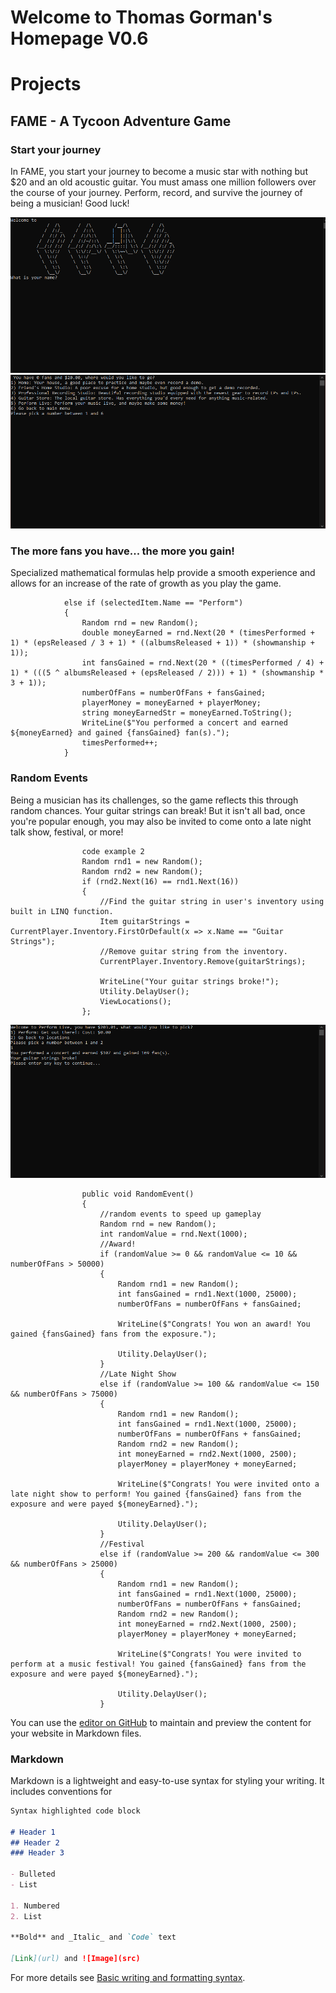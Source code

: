 # Welcome to Thomas Gorman's Homepage V0.6

# Projects

## FAME - A Tycoon Adventure Game

### Start your journey

In FAME, you start your journey to become a music star with nothing but $20 and an old acoustic guitar. You must amass one million followers over the course of your journey. Perform, record, and survive the journey of being a musician! Good luck!

![Image](https://github.com/tmgorman23/tmgorman23.github.io/blob/main/images/famehome.PNG)
![Image](https://github.com/tmgorman23/tmgorman23.github.io/blob/main/images/famelocations.PNG)

### The more fans you have... the more you gain!

Specialized mathematical formulas help provide a smooth experience and allows for an increase of the rate of growth as you play the game.


                else if (selectedItem.Name == "Perform")
                {
                    Random rnd = new Random();
                    double moneyEarned = rnd.Next(20 * (timesPerformed + 1) * (epsReleased / 3 + 1) * ((albumsReleased + 1)) * (showmanship + 1));
                    int fansGained = rnd.Next(20 * ((timesPerformed / 4) + 1) * (((5 ^ albumsReleased + (epsReleased / 2))) + 1) * (showmanship * 3 + 1));
                    numberOfFans = numberOfFans + fansGained;
                    playerMoney = moneyEarned + playerMoney;
                    string moneyEarnedStr = moneyEarned.ToString();
                    WriteLine($"You performed a concert and earned ${moneyEarned} and gained {fansGained} fan(s).");
                    timesPerformed++;
                }


### Random Events

Being a musician has its challenges, so the game reflects this through random chances. Your guitar strings can break! But it isn't all bad, once you're popular enough, you may also be invited to come onto a late night talk show, festival, or more!

                    code example 2
                    Random rnd1 = new Random();
                    Random rnd2 = new Random();
                    if (rnd2.Next(16) == rnd1.Next(16))
                    {
                        //Find the guitar string in user's inventory using built in LINQ function.
                        Item guitarStrings = CurrentPlayer.Inventory.FirstOrDefault(x => x.Name == "Guitar Strings");
                        //Remove guitar string from the inventory.
                        CurrentPlayer.Inventory.Remove(guitarStrings);

                        WriteLine("Your guitar strings broke!");
                        Utility.DelayUser();
                        ViewLocations();
                    };

![Image](https://github.com/tmgorman23/tmgorman23.github.io/blob/main/images/famerandom.PNG)

                    public void RandomEvent()
                    {
                        //random events to speed up gameplay
                        Random rnd = new Random();
                        int randomValue = rnd.Next(1000);
                        //Award!
                        if (randomValue >= 0 && randomValue <= 10 && numberOfFans > 50000)
                        {
                            Random rnd1 = new Random();
                            int fansGained = rnd1.Next(1000, 25000);
                            numberOfFans = numberOfFans + fansGained;

                            WriteLine($"Congrats! You won an award! You gained {fansGained} fans from the exposure.");

                            Utility.DelayUser();
                        }
                        //Late Night Show
                        else if (randomValue >= 100 && randomValue <= 150 && numberOfFans > 75000)
                        {
                            Random rnd1 = new Random();
                            int fansGained = rnd1.Next(1000, 25000);
                            numberOfFans = numberOfFans + fansGained;
                            Random rnd2 = new Random();
                            int moneyEarned = rnd2.Next(1000, 2500);
                            playerMoney = playerMoney + moneyEarned;

                            WriteLine($"Congrats! You were invited onto a late night show to perform! You gained {fansGained} fans from the exposure and were payed ${moneyEarned}.");

                            Utility.DelayUser();
                        }
                        //Festival
                        else if (randomValue >= 200 && randomValue <= 300 && numberOfFans > 25000)
                        {
                            Random rnd1 = new Random();
                            int fansGained = rnd1.Next(1000, 25000);
                            numberOfFans = numberOfFans + fansGained;
                            Random rnd2 = new Random();
                            int moneyEarned = rnd2.Next(1000, 2500);
                            playerMoney = playerMoney + moneyEarned;

                            WriteLine($"Congrats! You were invited to perform at a music festival! You gained {fansGained} fans from the exposure and were payed ${moneyEarned}.");

                            Utility.DelayUser();
                        }

                    
You can use the [editor on GitHub](https://github.com/tmgorman23/tmgorman23.github.io/edit/main/README.md) to maintain and preview the content for your website in Markdown files.

### Markdown

Markdown is a lightweight and easy-to-use syntax for styling your writing. It includes conventions for

```markdown
Syntax highlighted code block

# Header 1
## Header 2
### Header 3

- Bulleted
- List

1. Numbered
2. List

**Bold** and _Italic_ and `Code` text

[Link](url) and ![Image](src)
```

For more details see [Basic writing and formatting syntax](https://docs.github.com/en/github/writing-on-github/getting-started-with-writing-and-formatting-on-github/basic-writing-and-formatting-syntax).

